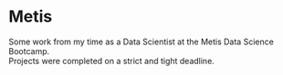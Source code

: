 # Metis
Some work from my time as a Data Scientist at the Metis Data Science Bootcamp.  
Projects were completed on a strict and tight deadline.
